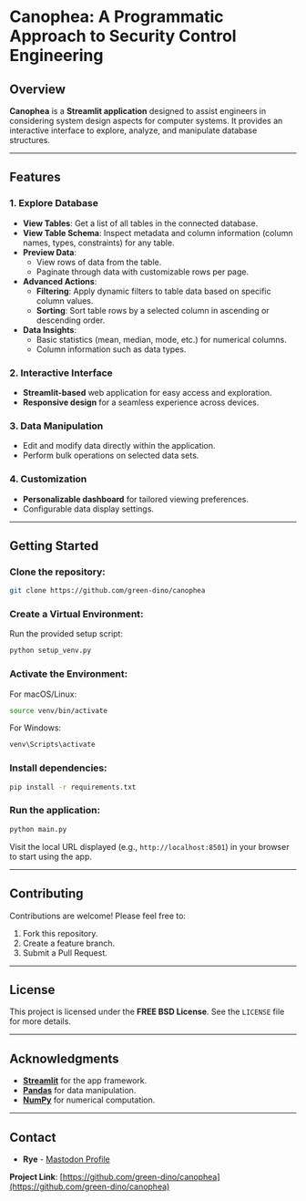 # Canophea: A Programmatic Approach to Security Control Engineering

## **Overview**
**Canophea** is a **Streamlit application** designed to assist engineers in considering system design aspects for computer systems. It provides an interactive interface to explore, analyze, and manipulate database structures.

---

## **Features**

### 1. **Explore Database**
- **View Tables**: Get a list of all tables in the connected database.
- **View Table Schema**: Inspect metadata and column information (column names, types, constraints) for any table.
- **Preview Data**:
  - View rows of data from the table.
  - Paginate through data with customizable rows per page.
- **Advanced Actions**:
  - **Filtering**: Apply dynamic filters to table data based on specific column values.
  - **Sorting**: Sort table rows by a selected column in ascending or descending order.
- **Data Insights**:
  - Basic statistics (mean, median, mode, etc.) for numerical columns.
  - Column information such as data types.

### 2. **Interactive Interface**
- **Streamlit-based** web application for easy access and exploration.
- **Responsive design** for a seamless experience across devices.

### 3. **Data Manipulation**
- Edit and modify data directly within the application.
- Perform bulk operations on selected data sets.

### 4. **Customization**
- **Personalizable dashboard** for tailored viewing preferences.
- Configurable data display settings.

---

## **Getting Started**

### **Clone the repository**:
```bash
git clone https://github.com/green-dino/canophea
```

### **Create a Virtual Environment**:
Run the provided setup script:
```bash
python setup_venv.py
```

### **Activate the Environment**:
For macOS/Linux:
```bash
source venv/bin/activate
```
For Windows:
```bash
venv\Scripts\activate
```

### **Install dependencies**:
```bash
pip install -r requirements.txt
```

### **Run the application**:
```bash
python main.py
```

Visit the local URL displayed (e.g., `http://localhost:8501`) in your browser to start using the app.

---

## **Contributing**
Contributions are welcome! Please feel free to:
1. Fork this repository.
2. Create a feature branch.
3. Submit a Pull Request.

---

## **License**
This project is licensed under the **FREE BSD License**. See the `LICENSE` file for more details.

---

## **Acknowledgments**
- [**Streamlit**](https://streamlit.io) for the app framework.
- [**Pandas**](https://pandas.pydata.org) for data manipulation.
- [**NumPy**](https://numpy.org) for numerical computation.

---

## **Contact**
- **Rye** - [Mastodon Profile](https://ioc.exchange/@rye)

**Project Link**: [https://github.com/green-dino/canophea](https://github.com/green-dino/canophea)